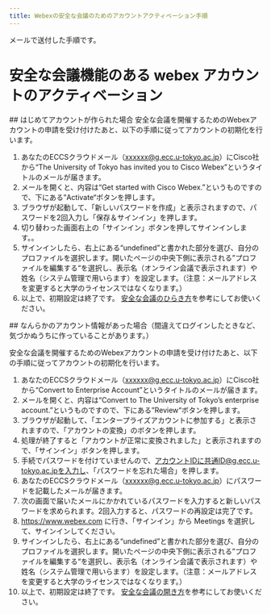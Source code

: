```yaml
---
title: Webexの安全な会議のためのアカウントアクティベーション手順
---
```


メールで送付した手順です。

# 安全な会議機能のある webex アカウントのアクティベーション

<a name="new">## はじめてアカウントが作られた場合</a>
安全な会議を開催するためのWebexアカウントの申請を受け付けたあと、以下の手順に従ってアカウントの初期化を行います。
1. あなたのECCSクラウドメール（xxxxxx@g.ecc.u-tokyo.ac.jp）にCisco社から“The University of Tokyo has invited you to Cisco Webex”というタイトルのメールが届きます。
2. メールを開くと、内容は“Get started with Cisco Webex.”というものですので、下にある”Activate“ボタンを押します。
3. ブラウザが起動して、「新しいパスワードを作成」と表示されますので、パスワードを2回入力し「保存＆サインイン」を押します。
4. 切り替わった画面右上の「サインイン」ボタンを押してサインインします。。
5. サインインしたら、右上にある“undefined”と書かれた部分を選び、自分のプロファイルを選択します。開いたページの中央下側に表示される”プロファイルを編集する“を選択し、表示名（オンライン会議で表示されます）や姓名（システム管理で用いらます）を設定します。（注意：メールアドレスを変更すると大学のライセンスではなくなります。）
6. 以上で、初期設定は終了です。
[安全な会議のひらき方](https://utelecon.github.io/webex/encrypted_meeting.html)を参考にしてお使いください。

<a name="convert">## なんらかのアカウント情報があった場合（間違えてログインしたときなど、気づかぬうちに作っていることがあります。） </a>

安全な会議を開催するためのWebexアカウントの申請を受け付けたあと、以下の手順に従ってアカウントの初期化を行います。
1. あなたのECCSクラウドメール（xxxxxx@g.ecc.u-tokyo.ac.jp）にCisco社から“Convert to Enterprise Account”というタイトルのメールが届きます。
2. メールを開くと、内容は“Convert to The University of Tokyo’s enterprise account.”というものですので、下にある”Review“ボタンを押します。
3. ブラウザが起動して、「エンタープライズアカウントに参加する」と表示されますので、「アカウントの変換」のボタンを押します。
4. 処理が終了すると「アカウントが正常に変換されました」と表示されますので、「サインイン」ボタンを押します。
5. 手続でパスワードを付けていませんので、アカウントIDに共通ID@g.ecc.u-tokyo.ac.jpを入力し、「パスワードを忘れた場合」を押します。
6. あなたのECCSクラウドメール（xxxxxx@g.ecc.u-tokyo.ac.jp）にパスワードを記載したメールが届きます。
7. 次の画面で届いたメールにかかれているパスワードを入力すると新しいパスワードを求められます。2回入力すると、パスワードの再設定は完了です。
8. https://www.webex.com に行き、「サインイン」から Meetings を選択して、サインインしてください。
9. サインインしたら、右上にある“undefined”と書かれた部分を選び、自分のプロファイルを選択します。開いたページの中央下側に表示される”プロファイルを編集する“を選択し、表示名（オンライン会議で表示されます）や姓名（システム管理で用いらます）を設定します。（注意：メールアドレスを変更すると大学のライセンスではなくなります。）
10. 以上で、初期設定は終了です。
[安全な会議の開き方](https://utelecon.github.io/webex/encrypted_meeting.html)を参考にしてお使いください。
